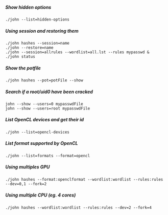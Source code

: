 
##### Show hidden options

```shell
./john --list=hidden-options
```

##### Using session and restoring them

```shell
./john hashes --session=name
./john --restore=name
./john --session=allrules --wordlist=all.lst --rules mypasswd &
./john status
```

##### Show the potfile

```shell
./john hashes --pot=potFile --show
```

##### Search if a root/uid0 have been cracked

```shell
john --show --users=0 mypasswdFile
john --show --users=root mypasswdFile
```

##### List OpenCL devices and get their id

```shell
./john --list=opencl-devices
```

##### List format supported by OpenCL

```shell
./john --list=formats --format=opencl
```

##### Using multiples GPU

```shell
./john hashes --format:openclformat --wordlist:wordlist --rules:rules --dev=0,1 --fork=2
```

##### Using multiple CPU (eg. 4 cores)

```shell
./john hashes --wordlist:wordlist --rules:rules --dev=2 --fork=4
```
